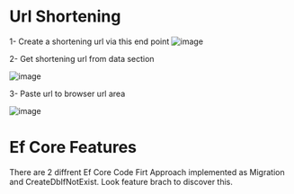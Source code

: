 # Url Shortening

1- Create a shortening url via this end point
![image](https://user-images.githubusercontent.com/22656439/221718625-ae69b340-3011-4f10-a7e7-d9b9af56f046.png)

2- Get shortening url from data section

![image](https://user-images.githubusercontent.com/22656439/221718818-75f50322-56c7-49f3-8bda-8bd51af48fe9.png)

3- Paste url to browser url area

![image](https://user-images.githubusercontent.com/22656439/221718973-b9623948-fdf3-4324-a87b-ce562c292aa0.png)

# Ef Core Features

There are 2 diffrent Ef Core Code Firt Approach implemented as Migration and CreateDbIfNotExist. Look feature brach to discover this.
